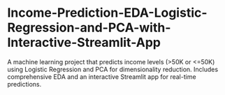# Income-Prediction-EDA-Logistic-Regression-and-PCA-with-Interactive-Streamlit-App
A machine learning project that predicts income levels (>50K or &lt;=50K) using Logistic Regression and PCA for dimensionality reduction. Includes comprehensive EDA and an interactive Streamlit app for real-time predictions.
